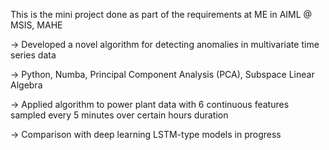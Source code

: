 This is the mini project done as part of the requirements at ME in AIML @ MSIS, MAHE

-> Developed a novel algorithm for detecting anomalies in multivariate time series data 

-> Python, Numba, Principal Component Analysis (PCA), Subspace Linear Algebra 

-> Applied algorithm to power plant data with 6 continuous features sampled every 5 minutes over certain hours duration 

-> Comparison with deep learning LSTM-type models in progress
